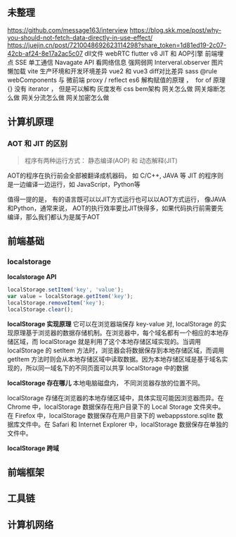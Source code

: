 ## 未整理
https://github.com/message163/interview
https://blog.skk.moe/post/why-you-should-not-fetch-data-directly-in-use-effect/
https://juejin.cn/post/7210048692623114298?share_token=1d81ed19-2c07-42cb-af24-8e17a2ac5c07
dll文件 
webRTC 
flutter  v8  JIT 和 AOP引擎
前端埋点 SSE 单工通信
Navagate API  看网络信息 强网弱网
Interveral.observer 图片懒加载
vite 生产环境和开发环境差异
vue2 和 vue3  diff对比差异
sass @rule
webComponents 与 微前端
proxy / reflect 
es6 解构赋值的原理 ，  for of 原理
{} 没有 iterator ， 但是可以解构
灰度发布  css bem架构
网关怎么做 网关熔断怎么做 网关分流怎么做 网关加密怎么做

## 计算机原理

### AOT 和 JIT 的区别
> 程序有两种运行方式： 静态编译(AOP)  和 动态解释(JIT)

AOT的程序在执行前会全部被翻译成机器码， 如 C/C++, JAVA 等
JIT 的程序则是一边编译一边运行，如 JavaScript，Python等

值得一提的是， 有的语言既可以以JIT方式运行也可以以AOT方式运行， 像JAVA和Python，通常来说， AOT的执行效率要比JIT快得多，如果代码执行前需要先编译，那么我们都认为是属于AOT

## 前端基础

### localstorage

**localstorage API**
```js
localStorage.setItem('key', 'value');
var value = localStorage.getItem('key');
localStorage.removeItem('key');
localStorage.clear();

```

**localStorage 实现原理** 
它可以在浏览器端保存 key-value 对,  localStorage 的实现原理基于浏览器的数据存储机制。在浏览器中，每个域名都有一个相应的本地存储区域，而 localStorage 就是利用了这个本地存储区域实现的。当调用 localStorage 的 setItem 方法时，浏览器会将数据保存到本地存储区域，而调用 getItem 方法时则会从本地存储区域中读取数据。因为本地存储区域是基于域名实现的，所以同一域名下的不同页面可以共享 localStorage 中的数据

**localStorage 存在哪儿** 
本地电脑磁盘内， 不同浏览器存放的位置不同。

localStorage 存储在浏览器的本地存储区域中，具体实现可能因浏览器而异。在 Chrome 中，localStorage 数据保存在用户目录下的 Local Storage 文件夹中。在 Firefox 中，localStorage 数据保存在用户目录下的 webappsstore.sqlite 数据库文件中。在 Safari 和 Internet Explorer 中，localStorage 数据保存在单独的文件中。

**localStorage 跨域**


## 前端框架


## 工具链


## 计算机网络